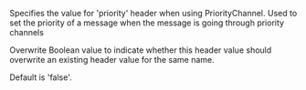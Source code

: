 
Specifies the value for 'priority' header when using PriorityChannel.
Used to set the priority of a message when the message is going through priority channels


Overwrite
Boolean value to indicate whether this header value should overwrite an existing header value for the same name.

Default is 'false'.

